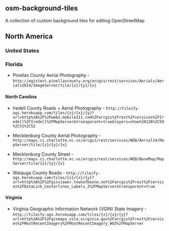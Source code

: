 ## osm-background-tiles

A collection of custom background tiles for editing OpenStreetMap

## North America

### United States

### Florida

* Pinellas County Aerial Photography - `http://egistest.pinellascounty.org/arcgis/rest/services/Aerials/Aerials2014/ImageServer/tile/{z}/{y}/{x}`

#### North Carolina

* Iredell County Roads + Aerial Photography - `http://tileify-ags.herokuapp.com/tiles/{z}/{x}/{y}?url=http%3A%2F%2Fweb2.mobile311.com%2Farcgis%2Frest%2Fservices%2FIredell%2FIredell%2FMapServer&transparent=true&layers=show%3A136%2C50%2C51%2C52`

* Mecklenburg County Aerial Photography - `http://maps.ci.charlotte.nc.us/arcgis/rest/services/WEB/Aerial14/MapServer/tile/{z}/{y}/{x}`

* Mecklenburg County Street - `http://maps.ci.charlotte.nc.us/arcgis/rest/services/WEB/BaseMap/MapServer/tile/{z}/{y}/{x}`

* Watauga County Roads - `http://tileify-ags.herokuapp.com/tiles/{z}/{x}/{y}?url=http%3A%2F%2Fgisviewer.townofboone.net%2Farcgis%2Frest%2Fservices%2FDataLink_Centerlines_Labels_2%2FMapServer&transparent=true`

#### Virginia
* Virginia Geographic Information Network (VGIN) State Imagery - `http://tileify-ags.herokuapp.com/tiles/{z}/{x}/{y}?url=http%3A%2F%2Fgismaps.vita.virginia.gov%2Farcgis%2Frest%2Fservices%2FMostRecentImagery%2FMostRecentImagery_WGS%2FMapServer`
